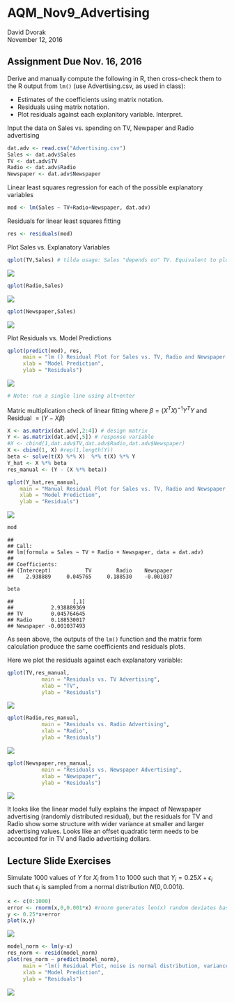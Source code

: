 # AQM_Nov9_Advertising
David Dvorak  
November 12, 2016  


## Assignment Due Nov. 16, 2016

Derive and manually compute the following in R, then cross-check them to the R output from `lm()` (use Advertising.csv, as used in class):

* Estimates of the coefficients using matrix notation.
* Residuals using matrix notation.
* Plot residuals against each explanitory variable. Interpret.


Input the data on Sales vs. spending on TV, Newpaper and Radio advertising

```r
dat.adv <- read.csv("Advertising.csv")
Sales <- dat.adv$Sales
TV <- dat.adv$TV
Radio <- dat.adv$Radio
Newspaper <- dat.adv$Newspaper
```
Linear least squares regression for each of the possible explanatory variables

```r
mod <- lm(Sales ~ TV+Radio+Newspaper, dat.adv)
```
Residuals for linear least squares fitting

```r
res <- residuals(mod)
```

Plot Sales vs. Explanatory Variables

```r
qplot(TV,Sales) # tilda usage: Sales "depends on" TV. Equivalent to plot(TV,S)
```

![](AQM_Nov9_Advertising_and_Regression_files/figure-html/unnamed-chunk-4-1.png)<!-- -->

```r
qplot(Radio,Sales)
```

![](AQM_Nov9_Advertising_and_Regression_files/figure-html/unnamed-chunk-4-2.png)<!-- -->

```r
qplot(Newspaper,Sales)
```

![](AQM_Nov9_Advertising_and_Regression_files/figure-html/unnamed-chunk-4-3.png)<!-- -->

Plot Residuals vs. Model Predictions

```r
qplot(predict(mod), res,
     main = "lm () Residual Plot for Sales vs. TV, Radio and Newspaper Advertising",
     xlab = "Model Prediction",
     ylab = "Residuals")
```

![](AQM_Nov9_Advertising_and_Regression_files/figure-html/unnamed-chunk-5-1.png)<!-- -->

```r
# Note: run a single line using alt+enter
```

Matric multiplication check of linear fitting where $\beta = (X^{T}X)^{-1}Y^{T}Y$ and Residual $= (Y-X\beta)$

```r
X <- as.matrix(dat.adv[,2:4]) # design matrix
Y <- as.matrix(dat.adv[,5]) # response variable
#X <- cbind(1,dat.adv$TV,dat.adv$Radio,dat.adv$Newspaper)
X <- cbind(1, X) #rep(1,length(Y))
beta <- solve(t(X) %*% X)  %*% t(X) %*% Y
Y_hat <- X %*% beta
res_manual <- (Y - (X %*% beta))

qplot(Y_hat,res_manual,
    main = "Manual Residual Plot for Sales vs. TV, Radio and Newspaper Advertising",
    xlab = "Model Prediction",
    ylab = "Residuals")
```

![](AQM_Nov9_Advertising_and_Regression_files/figure-html/unnamed-chunk-6-1.png)<!-- -->


```r
mod
```

```
## 
## Call:
## lm(formula = Sales ~ TV + Radio + Newspaper, data = dat.adv)
## 
## Coefficients:
## (Intercept)           TV        Radio    Newspaper  
##    2.938889     0.045765     0.188530    -0.001037
```

```r
beta
```

```
##                   [,1]
##            2.938889369
## TV         0.045764645
## Radio      0.188530017
## Newspaper -0.001037493
```
As seen above, the outputs of the `lm()` function and the matrix form calculation produce the same coefficients and residuals plots.

Here we plot the residuals against each explanatory variable:

```r
qplot(TV,res_manual,
           main = "Residuals vs. TV Advertising",
           xlab = "TV",
           ylab = "Residuals")
```

![](AQM_Nov9_Advertising_and_Regression_files/figure-html/unnamed-chunk-8-1.png)<!-- -->

```r
qplot(Radio,res_manual,
           main = "Residuals vs. Radio Advertising",
           xlab = "Radio",
           ylab = "Residuals")
```

![](AQM_Nov9_Advertising_and_Regression_files/figure-html/unnamed-chunk-8-2.png)<!-- -->

```r
qplot(Newspaper,res_manual,
           main = "Residuals vs. Newspaper Advertising",
           xlab = "Newspaper",
           ylab = "Residuals")
```

![](AQM_Nov9_Advertising_and_Regression_files/figure-html/unnamed-chunk-8-3.png)<!-- -->

It looks like the linear model fully explains the impact of Newspaper advertising (randomly distributed residual), but the residuals for TV and Radio show some structure with wider variance at smaller and larger advertising values. Looks like an offset quadratic term needs to be accounted for in TV and Radio advertising dollars.

## Lecture Slide Exercises

Simulate 1000 values of $Y$ for $X_i$ from 1 to 1000 such that
$Y_i = 0.25X + \epsilon_i$ such that $\epsilon_i$ is sampled from a normal distribution
$N(0, 0.001i)$.


```r
x <- c(0:1000)
error <- rnorm(x,0,0.001*x) #rnorm generates len(x) random deviates based on x value in question
y <- 0.25*x+error
plot(x,y)
```

![](AQM_Nov9_Advertising_and_Regression_files/figure-html/unnamed-chunk-9-1.png)<!-- -->

```r
model_norm <- lm(y~x)
res_norm <- resid(model_norm)
plot(res_norm ~ predict(model_norm),
     main = "lm() Residual Plot, noise is normal distribution, variance increases linearly with x",
     xlab = "Model Prediction",
     ylab = "Residuals")
```

![](AQM_Nov9_Advertising_and_Regression_files/figure-html/unnamed-chunk-9-2.png)<!-- -->


